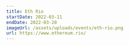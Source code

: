 ```yaml
---
title: Eth Rio
startDate: 2022-03-11
endDate: 2022-03-20
imageUrl: /assets/uploads/events/eth-rio.png
url: https://www.ethereum.rio/
---
```

